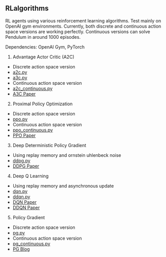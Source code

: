 ## RLalgorithms

RL agents using various reinforcement learning algorithms.
Test mainly on OpenAI gym environments.
Currently, both discrete and continuous action space versions are working perfectly.
Continuous versions can solve Pendulum in around 1000 episodes.

Dependencies:
OpenAI Gym, PyTorch

1. Advantage Actor Critic (A2C)
- Discrete action space version
- [a2c.py](https://github.com/peiranli/RL/blob/master/a2c.py)
- [a3c.py](https://github.com/peiranli/RL/blob/master/a3c.py)
- Continuous action space version
- [a2c_continuous.py](https://github.com/peiranli/RL/blob/master/a2c_continuous.py)
- [A3C Paper](https://arxiv.org/abs/1602.01783)
2.  Proximal Policy Optimization
- Discrete action space version
- [ppo.py](https://github.com/peiranli/RL/blob/master/ppo.py)
- Continuous action space version
- [ppo_continuous.py](https://github.com/peiranli/RL/blob/master/ppo_continuous.py)
- [PPO Paper](https://arxiv.org/abs/1707.06347)
3. Deep Deterministic Policy Gradient
- Using replay memory and ornstein uhlenbeck noise
- [ddpg.py](https://github.com/peiranli/RL/blob/master/ddpg.py)
- [DDPG Paper](https://arxiv.org/abs/1509.02971)
4. Deep Q Learning
- Using replay memory and asynchronous update
- [dqn.py](https://github.com/peiranli/RL/blob/master/dqn.py)
- [ddqn.py](https://github.com/peiranli/RL/blob/master/ddqn.py)
- [DQN Paper](https://arxiv.org/abs/1312.5602)
- [DDQN Paper](https://arxiv.org/abs/1509.06461)
5. Policy Gradient
- Discrete action space version
- [pg.py](https://github.com/peiranli/RL/blob/master/pg.py)
- Continuous action space version
- [pg_continuous.py](https://github.com/peiranli/RL/blob/master/pg_continuous.py)
- [PG Blog](http://karpathy.github.io/2016/05/31/rl/)
